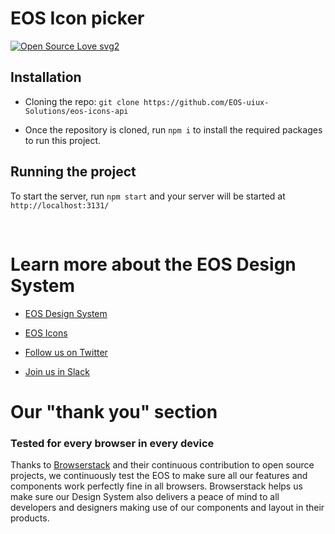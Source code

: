 # EOS Icon picker
[![Open Source Love svg2](https://badges.frapsoft.com/os/v2/open-source.svg?v=103)](https://github.com/ellerbrock/open-source-badges/)




## Installation

- Cloning the repo: `git clone https://github.com/EOS-uiux-Solutions/eos-icons-api`

- Once the repository is cloned, run `npm i` to install the required packages to run this project.

## Running the project

To start the server, run `npm start` and your server will be started at `http://localhost:3131/` 

<br>

# Learn more about the EOS Design System

* [EOS Design System](https://www.eosdesignsystem.com/)

* [EOS Icons](icons.eosdesignsystem.com/)

* [Follow us on Twitter](https://twitter.com/eosdesignsystem)

* [Join us in Slack](https://slack.eosdesignsystem.com)

# Our "thank you" section

### Tested for every browser in every device

Thanks to [Browserstack](https://www.browserstack.com) and their continuous contribution to open source projects, we continuously test the EOS to make sure all our features and components work perfectly fine in all browsers.
Browserstack helps us make sure our Design System also delivers a peace of mind to all developers and designers making use of our components and layout in their products.
